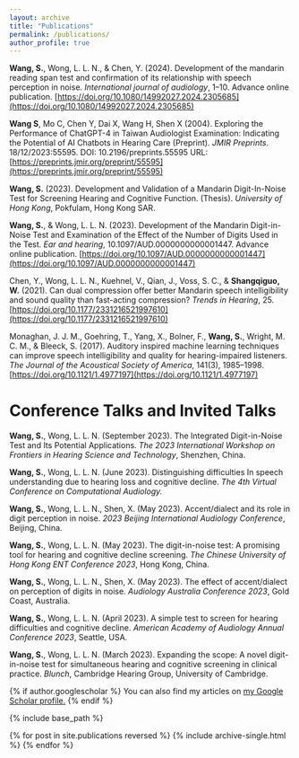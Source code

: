 ```yaml
---
layout: archive
title: "Publications"
permalink: /publications/
author_profile: true
---
```


**Wang, S.**, Wong, L. L. N., & Chen, Y. (2024). Development of the mandarin reading span test and confirmation of its relationship with speech perception in noise. *International journal of audiology*, 1–10. Advance online publication. [https://doi.org/10.1080/14992027.2024.2305685](https://doi.org/10.1080/14992027.2024.2305685)

**Wang S**, Mo C, Chen Y, Dai X, Wang H, Shen X (2004). Exploring the Performance of ChatGPT-4 in Taiwan Audiologist Examination: Indicating the Potential of AI Chatbots in Hearing Care (Preprint). *JMIR Preprints*. 18/12/2023:55595. DOI: 10.2196/preprints.55595 URL: [https://preprints.jmir.org/preprint/55595](https://preprints.jmir.org/preprint/55595)

**Wang, S.** (2023). Development and Validation of a Mandarin Digit-In-Noise Test for Screening Hearing and Cognitive Function. (Thesis). *University of Hong Kong*, Pokfulam, Hong Kong SAR.

**Wang, S.**, & Wong, L. L. N. (2023). Development of the Mandarin Digit-in-Noise Test and Examination of the Effect of the Number of Digits Used in the Test. *Ear and hearing*, 10.1097/AUD.0000000000001447. Advance online publication. [https://doi.org/10.1097/AUD.0000000000001447](https://doi.org/10.1097/AUD.0000000000001447)

Chen, Y., Wong, L. L. N., Kuehnel, V., Qian, J., Voss, S. C., & **Shangqiguo, W.** (2021). Can dual compression offer better Mandarin speech intelligibility and sound quality than fast-acting compression? *Trends in Hearing*, 25. [https://doi.org/10.1177/2331216521997610](https://doi.org/10.1177/2331216521997610)

Monaghan, J. J. M., Goehring, T., Yang, X., Bolner, F., **Wang, S.**, Wright, M. C. M., & Bleeck, S. (2017). Auditory inspired machine learning techniques can improve speech intelligibility and quality for hearing-impaired listeners. *The Journal of the Acoustical Society of America*, 141(3), 1985–1998. [https://doi.org/10.1121/1.4977197](https://doi.org/10.1121/1.4977197)


Conference Talks and Invited Talks
====
**Wang, S.**, Wong, L. L. N. (September 2023). The Integrated Digit-in-Noise Test and Its Potential Applications. *The 2023 International Workshop on Frontiers in Hearing Science and Technology*, Shenzhen, China.

**Wang, S.**, Wong, L. L. N. (June 2023). Distinguishing difficulties In speech understanding due to hearing loss and cognitive decline. *The 4th Virtual Conference on Computational Audiology.*

**Wang, S.**, Wong, L. L. N., Shen, X. (May 2023). Accent/dialect and its role in digit perception in noise. *2023 Beijing International Audiology Conference*, Beijing, China.

**Wang, S.**, Wong, L. L. N. (May 2023). The digit-in-noise test: A promising tool for hearing and cognitive decline screening. *The Chinese University of Hong Kong ENT Conference 2023*, Hong Kong, China.

**Wang, S.**, Wong, L. L. N., Shen, X. (May 2023). The effect of accent/dialect on perception of digits in noise. *Audiology Australia Conference 2023*, Gold Coast, Australia.

**Wang, S.**, Wong, L. L. N. (April 2023). A simple test to screen for hearing difficulties and cognitive decline. *American Academy of Audiology Annual Conference 2023*, Seattle, USA.

**Wang, S.**, Wong, L. L. N. (March 2023). Expanding the scope: A novel digit-in-noise test for simultaneous hearing and cognitive screening in clinical practice. *Blunch*, Cambridge Hearing Group, University of Cambridge.



{% if author.googlescholar %}
  You can also find my articles on <u><a href="{{author.googlescholar}}">my Google Scholar profile</a>.</u>
{% endif %}

{% include base_path %}

{% for post in site.publications reversed %}
  {% include archive-single.html %}
{% endfor %}
